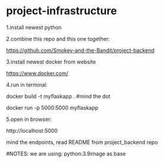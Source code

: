 # project-infrastructure

1.install newest python

2.combine this repo and this one together:

https://github.com/Smokey-and-the-Bandit/project-backend


3.install newest docker from website

https://www.docker.com/

4.run in terminal:

docker build -t myflaskapp .           #mind the dot

docker run -p 5000:5000 myflaskapp

5.open in browser:

http://localhost:5000

mind the endpoints, read README from project_backend repo


#NOTES:
we are using: python:3.9image as base

